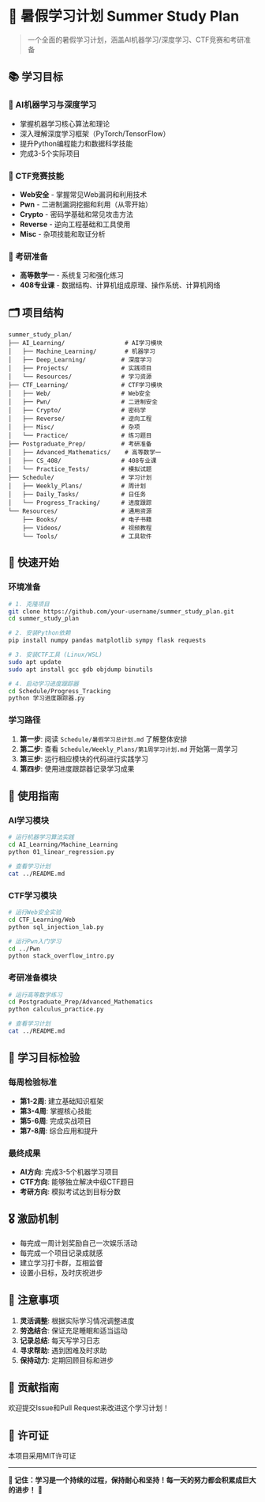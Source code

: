 # 🌟 暑假学习计划 Summer Study Plan

> 一个全面的暑假学习计划，涵盖AI机器学习/深度学习、CTF竞赛和考研准备

## 📚 学习目标

### 🤖 AI机器学习与深度学习
- 掌握机器学习核心算法和理论
- 深入理解深度学习框架（PyTorch/TensorFlow）
- 提升Python编程能力和数据科学技能
- 完成3-5个实际项目

### 🔐 CTF竞赛技能
- **Web安全** - 掌握常见Web漏洞和利用技术
- **Pwn** - 二进制漏洞挖掘和利用（从零开始）
- **Crypto** - 密码学基础和常见攻击方法
- **Reverse** - 逆向工程基础和工具使用
- **Misc** - 杂项技能和取证分析

### 📖 考研准备
- **高等数学一** - 系统复习和强化练习
- **408专业课** - 数据结构、计算机组成原理、操作系统、计算机网络

## 🗂️ 项目结构

```
summer_study_plan/
├── AI_Learning/                 # AI学习模块
│   ├── Machine_Learning/        # 机器学习
│   ├── Deep_Learning/          # 深度学习
│   ├── Projects/               # 实践项目
│   └── Resources/              # 学习资源
├── CTF_Learning/               # CTF学习模块
│   ├── Web/                    # Web安全
│   ├── Pwn/                    # 二进制安全
│   ├── Crypto/                 # 密码学
│   ├── Reverse/                # 逆向工程
│   ├── Misc/                   # 杂项
│   └── Practice/               # 练习题目
├── Postgraduate_Prep/          # 考研准备
│   ├── Advanced_Mathematics/    # 高等数学一
│   ├── CS_408/                 # 408专业课
│   └── Practice_Tests/         # 模拟试题
├── Schedule/                   # 学习计划
│   ├── Weekly_Plans/           # 周计划
│   ├── Daily_Tasks/            # 日任务
│   └── Progress_Tracking/      # 进度跟踪
└── Resources/                  # 通用资源
    ├── Books/                  # 电子书籍
    ├── Videos/                 # 视频教程
    └── Tools/                  # 工具软件
```

## 🚀 快速开始

### 环境准备
```bash
# 1. 克隆项目
git clone https://github.com/your-username/summer_study_plan.git
cd summer_study_plan

# 2. 安装Python依赖
pip install numpy pandas matplotlib sympy flask requests

# 3. 安装CTF工具 (Linux/WSL)
sudo apt update
sudo apt install gcc gdb objdump binutils

# 4. 启动学习进度跟踪器
cd Schedule/Progress_Tracking
python 学习进度跟踪器.py
```

### 学习路径
1. **第一步**: 阅读 `Schedule/暑假学习总计划.md` 了解整体安排
2. **第二步**: 查看 `Schedule/Weekly_Plans/第1周学习计划.md` 开始第一周学习
3. **第三步**: 运行相应模块的代码进行实践学习
4. **第四步**: 使用进度跟踪器记录学习成果

## 📖 使用指南

### AI学习模块
```bash
# 运行机器学习算法实践
cd AI_Learning/Machine_Learning
python 01_linear_regression.py

# 查看学习计划
cat ../README.md
```

### CTF学习模块
```bash
# 运行Web安全实验
cd CTF_Learning/Web
python sql_injection_lab.py

# 运行Pwn入门学习
cd ../Pwn
python stack_overflow_intro.py
```

### 考研准备模块
```bash
# 运行高等数学练习
cd Postgraduate_Prep/Advanced_Mathematics
python calculus_practice.py

# 查看学习计划
cat ../README.md
```

## 🎯 学习目标检验

### 每周检验标准
- **第1-2周**: 建立基础知识框架
- **第3-4周**: 掌握核心技能
- **第5-6周**: 完成实战项目
- **第7-8周**: 综合应用和提升

### 最终成果
- **AI方向**: 完成3-5个机器学习项目
- **CTF方向**: 能够独立解决中级CTF题目
- **考研方向**: 模拟考试达到目标分数

## 🎖️ 激励机制
- 每完成一周计划奖励自己一次娱乐活动
- 每完成一个项目记录成就感
- 建立学习打卡群，互相监督
- 设置小目标，及时庆祝进步

## 📝 注意事项
1. **灵活调整**: 根据实际学习情况调整进度
2. **劳逸结合**: 保证充足睡眠和适当运动
3. **记录总结**: 每天写学习日志
4. **寻求帮助**: 遇到困难及时求助
5. **保持动力**: 定期回顾目标和进步

## 🤝 贡献指南
欢迎提交Issue和Pull Request来改进这个学习计划！

## 📄 许可证
本项目采用MIT许可证

---

**🌟 记住：学习是一个持续的过程，保持耐心和坚持！每一天的努力都会积累成巨大的进步！** 💪
